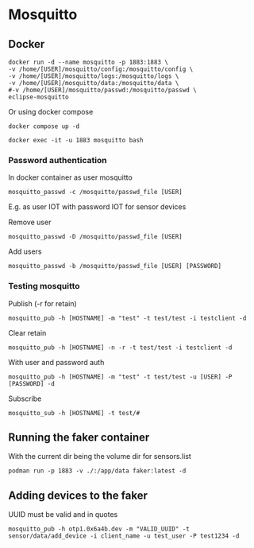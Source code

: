 # Mosquitto


## Docker

```
docker run -d --name mosquitto -p 1883:1883 \
-v /home/[USER]/mosquitto/config:/mosquitto/config \
-v /home/[USER]/mosquitto/logs:/mosquitto/logs \
-v /home/[USER]/mosquitto/data:/mosquitto/data \
#-v /home/[USER]/mosquitto/passwd:/mosquitto/passwd \
eclipse-mosquitto
```

Or using docker compose
```
docker compose up -d
```

```
docker exec -it -u 1883 mosquitto bash
```

### Password authentication

In docker container as user mosquitto

```
mosquitto_passwd -c /mosquitto/passwd_file [USER]
```
E.g. as user IOT with password IOT for sensor devices

Remove user
```
mosquitto_passwd -D /mosquitto/passwd_file [USER]
```

Add users
```
mosquitto_passwd -b /mosquitto/passwd_file [USER] [PASSWORD]
```


### Testing mosquitto

Publish (-r for retain)
```
mosquitto_pub -h [HOSTNAME] -m "test" -t test/test -i testclient -d
```

Clear retain
```
mosquitto_pub -h [HOSTNAME] -n -r -t test/test -i testclient -d
```

With user and password auth
```
mosquitto_pub -h [HOSTNAME] -m "test" -t test/test -u [USER] -P [PASSWORD] -d
```

Subscribe
```
mosquitto_sub -h [HOSTNAME] -t test/#
```


## Running the faker container

With the current dir being the volume dir for sensors.list

```
podman run -p 1883 -v ./:/app/data faker:latest -d
```

## Adding devices to the faker

UUID must be valid and in quotes

```
mosquitto_pub -h otp1.0x6a4b.dev -m "VALID_UUID" -t sensor/data/add_device -i client_name -u test_user -P test1234 -d
```